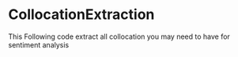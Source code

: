 # CollocationExtraction
This Following code extract all collocation you may need to have for sentiment analysis
